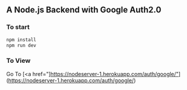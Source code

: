 ## A Node.js Backend with Google Auth2.0

### To start
```javascript
npm install 
npm run dev
```
### To View
 Go To [<a href="]https://nodeserver-1.herokuapp.com/auth/google/"] (https://nodeserver-1.herokuapp.com/auth/google/)
